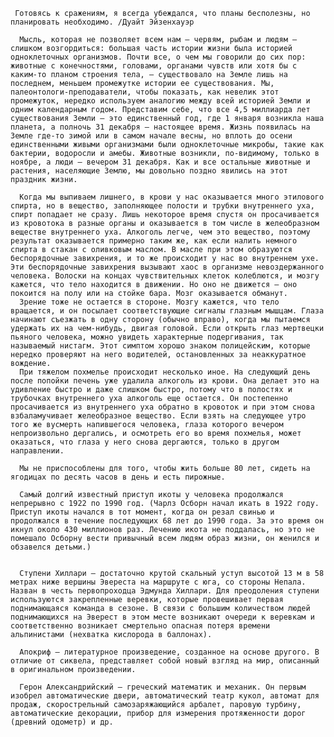      Готовясь к сражениям, я всегда убеждался, что планы бесполезны, но планировать необходимо. /Дуайт Эйзенхауэр

      Мысль, которая не позволяет всем нам – червям, рыбам и людям – слишком возгордиться: большая часть истории жизни была историей одноклеточных организмов. Почти все, о чем мы говорили до сих пор: животные с конечностями, головами, органами чувств или хотя бы с каким-то планом строения тела, – существовало на Земле лишь на последнем, меньшем промежутке истории ее существования. Мы, палеонтологи-преподаватели, чтобы показать, как невелик этот промежуток, нередко используем аналогию между всей историей Земли и одним календарным годом. Представим себе, что все 4,5 миллиарда лет существования Земли – это единственный год, где 1 января возникла наша планета, а полночь 31 декабря – настоящее время. Жизнь появилась на Земле где-то зимой или в самом начале весны, но вплоть до осени единственными живыми организмами были одноклеточные микробы, такие как бактерии, водоросли и амебы. Животные возникли, по-видимому, только в ноябре, а люди – вечером 31 декабря. Как и все остальные животные и растения, населяющие Землю, мы довольно поздно явились на этот праздник жизни.

      Когда мы выпиваем лишнего, в крови у нас оказывается много этилового спирта, но в вещество, заполняющее полости и трубки внутреннего уха, спирт попадает не сразу. Лишь некоторое время спустя он просачивается из кровотока в разные органы и оказывается в том числе в желеобразном веществе внутреннего уха. Алкоголь легче, чем это вещество, поэтому результат оказывается примерно таким же, как если налить немного спирта в стакан с оливковым маслом. В масле при этом образуются беспорядочные завихрения, и то же происходит у нас во внутреннем ухе. Эти беспорядочные завихрения вызывают хаос в организме невоздержанного человека. Волоски на концах чувствительных клеток колеблются, и мозгу кажется, что тело находится в движении. Но оно не движется – оно покоится на полу или на стойке бара. Мозг оказывается обманут.
      Зрение тоже не остается в стороне. Мозгу кажется, что тело вращается, и он посылает соответствующие сигналы глазным мышцам. Глаза начинают съезжать в одну сторону (обычно вправо), когда мы пытаемся удержать их на чем-нибудь, двигая головой. Если открыть глаз мертвецки пьяного человека, можно увидеть характерные подергивания, так называемый нистагм. Этот симптом хорошо знаком полицейским, которые нередко проверяют на него водителей, остановленных за неаккуратное вождение.
      При тяжелом похмелье происходит несколько иное. На следующий день после попойки печень уже удалила алкоголь из крови. Она делает это на удивление быстро и даже слишком быстро, потому что в полостях и трубочках внутреннего уха алкоголь еще остается. Он постепенно просачивается из внутреннего уха обратно в кровоток и при этом снова взбаламучивает желеобразное вещество. Если взять на следующее утро того же вусмерть напившегося человека, глаза которого вечером непроизвольно дергались, и осмотреть его во время похмелья, может оказаться, что глаза у него снова дергаются, только в другом направлении.

      Мы не приспособлены для того, чтобы жить больше 80 лет, сидеть на ягодицах по десять часов в день и есть пирожные.

      Самый долгий известный приступ икоты у человека продолжался непрерывно с 1922 по 1990 год. (Чарлз Осборн начал икать в 1922 году. Приступ икоты начался в тот момент, когда он резал свинью и продолжался в течение последующих 68 лет до 1990 года. За это время он икнул около 430 миллионов раз. Лечению икота не поддалась, но это не помешало Осборну вести привычный всем людям образ жизни, он женился и обзавелся детьми.)


      Ступени Хиллари – достаточно крутой скальный уступ высотой 13 м в 58 метрах ниже вершины Эвереста на маршруте с юга, со стороны Непала. Назван в честь первопроходца Эдмунда Хиллари. Для преодоления ступени используются закрепленные веревки, которые провешивает первая поднимающаяся команда в сезоне. В связи с большим количеством людей поднимающихся на Эверест в этом месте возникают очереди к веревкам и соответственно возникает смертельно опасная потеря времени альпинистами (нехватка кислорода в баллонах).
      
      Апокриф – литературное произведение, созданное на основе другого. В отличие от сиквела, представляет собой новый взгляд на мир, описанный в оригинальном произведении.
      
      Герон Александрийский – греческий математик и механик. Он первым изобрел автоматические двери, автоматический театр кукол, автомат для продаж, скорострельный самозаряжающийся арбалет, паровую турбину, автоматические декорации, прибор для измерения протяженности дорог (древний одометр) и др.
